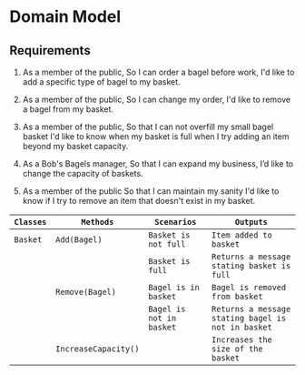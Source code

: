 ﻿# Domain Model

## Requirements

1.	As a member of the public,
	So I can order a bagel before work,
	I'd like to add a specific type of bagel to my basket. 

2. As a member of the public,
So I can change my order,
I'd like to remove a bagel from my basket.

3. As a member of the public,
So that I can not overfill my small bagel basket
I'd like to know when my basket is full when I try adding an item beyond my basket capacity.

4. As a Bob's Bagels manager,
So that I can expand my business,
I’d like to change the capacity of baskets.

5. As a member of the public
So that I can maintain my sanity
I'd like to know if I try to remove an item that doesn't exist in my basket.

| `Classes` | `Methods`            | `Scenarios`              | `Outputs`                                          |
|-----------|----------------------|--------------------------|----------------------------------------------------|
| `Basket`  | `Add(Bagel)`         | `Basket is not full`     | `Item added to basket`                             |
|           |                      | `Basket is full`         | `Returns a message stating basket is full`         |
|           | `Remove(Bagel)`      | `Bagel is in basket`     | `Bagel is removed from basket`                     |
|           |                      | `Bagel is not in basket` | `Returns a message stating bagel is not in basket` |
|           | `IncreaseCapacity()` |                          | `Increases the size of the basket`                 |